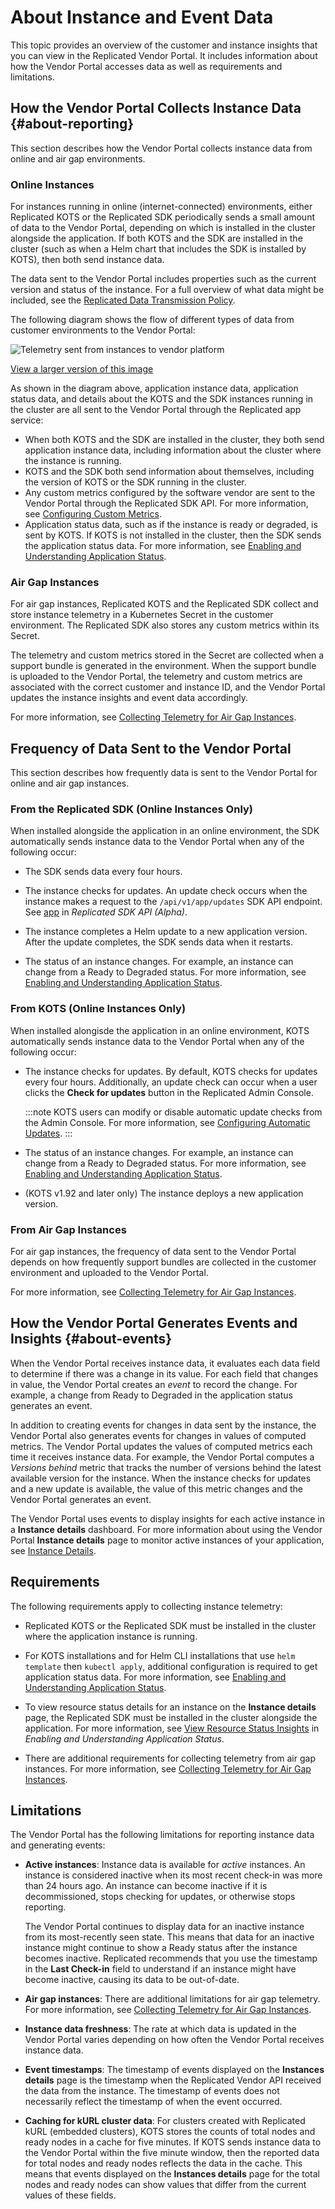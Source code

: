# About Instance and Event Data

This topic provides an overview of the customer and instance insights that you can view in the Replicated Vendor Portal. It includes information about how the Vendor Portal accesses data as well as requirements and limitations.  

## How the Vendor Portal Collects Instance Data {#about-reporting}

This section describes how the Vendor Portal collects instance data from online and air gap environments.

### Online Instances

For instances running in online (internet-connected) environments, either Replicated KOTS or the Replicated SDK periodically sends a small amount of data to the Vendor Portal, depending on which is installed in the cluster alongside the application. If both KOTS and the SDK are installed in the cluster (such as when a Helm chart that includes the SDK is installed by KOTS), then both send instance data.

The data sent to the Vendor Portal includes properties such as the current version and status of the instance. For a full overview of what data might be included, see the [Replicated Data Transmission Policy](https://docs.replicated.com/vendor/policies-data-transmission).

The following diagram shows the flow of different types of data from customer environments to the Vendor Portal:

![Telemetry sent from instances to vendor platform](/images/telemetry-diagram.png)

[View a larger version of this image](/images/telemetry-diagram.png)

As shown in the diagram above, application instance data, application status data, and details about the KOTS and the SDK instances running in the cluster are all sent to the Vendor Portal through the Replicated app service:
* When both KOTS and the SDK are installed in the cluster, they both send application instance data, including information about the cluster where the instance is running.
* KOTS and the SDK both send information about themselves, including the version of KOTS or the SDK running in the cluster.
* Any custom metrics configured by the software vendor are sent to the Vendor Portal through the Replicated SDK API. For more information, see [Configuring Custom Metrics](/vendor/custom-metrics).
* Application status data, such as if the instance is ready or degraded, is sent by KOTS. If KOTS is not installed in the cluster, then the SDK sends the application status data. For more information, see [Enabling and Understanding Application Status](/vendor/insights-app-status).

### Air Gap Instances

For air gap instances, Replicated KOTS and the Replicated SDK collect and store instance telemetry in a Kubernetes Secret in the customer environment. The Replicated SDK also stores any custom metrics within its Secret.

The telemetry and custom metrics stored in the Secret are collected when a support bundle is generated in the environment. When the support bundle is uploaded to the Vendor Portal, the telemetry and custom metrics are associated with the correct customer and instance ID, and the Vendor Portal updates the instance insights and event data accordingly.

For more information, see [Collecting Telemetry for Air Gap Instances](/vendor/telemetry-air-gap).

## Frequency of Data Sent to the Vendor Portal

This section describes how frequently data is sent to the Vendor Portal for online and air gap instances.

### From the Replicated SDK (Online Instances Only)

When installed alongside the application in an online environment, the SDK automatically sends instance data to the Vendor Portal when any of the following occur:

* The SDK sends data every four hours.

* The instance checks for updates. An update check occurs when the instance makes a request to the `/api/v1/app/updates` SDK API endpoint. See [app](/reference/replicated-sdk-apis#app) in _Replicated SDK API (Alpha)_.

* The instance completes a Helm update to a new application version. After the update completes, the SDK sends data when it restarts.

* The status of an instance changes. For example, an instance can change from a Ready to Degraded status. For more information, see [Enabling and Understanding Application Status](insights-app-status).

### From KOTS (Online Instances Only)

When installed alongisde the application in an online environment, KOTS automatically sends instance data to the Vendor Portal when any of the following occur:

* The instance checks for updates. By default, KOTS checks for updates every four hours. Additionally, an update check can occur when a user clicks the **Check for updates** button in the Replicated Admin Console. 

  :::note
  KOTS users can modify or disable automatic update checks from the Admin Console. For more information, see [Configuring Automatic Updates](/enterprise/updating-apps).
  :::

* The status of an instance changes. For example, an instance can change from a Ready to Degraded status. For more information, see [Enabling and Understanding Application Status](insights-app-status).

* (KOTS v1.92 and later only) The instance deploys a new application version.

### From Air Gap Instances

For air gap instances, the frequency of data sent to the Vendor Portal depends on how frequently support bundles are collected in the customer environment and uploaded to the Vendor Portal.

For more information, see [Collecting Telemetry for Air Gap Instances](/vendor/telemetry-air-gap).

## How the Vendor Portal Generates Events and Insights {#about-events}

When the Vendor Portal receives instance data, it evaluates each data field to determine if there was a change in its value. For each field that changes in value, the Vendor Portal creates an _event_ to record the change. For example, a change from Ready to Degraded in the application status generates an event.

In addition to creating events for changes in data sent by the instance, the Vendor Portal also generates events for changes in values of computed metrics. The Vendor Portal updates the values of computed metrics each time it receives instance data. For example, the Vendor Portal computes a _Versions behind_ metric that tracks the number of versions behind the latest available version for the instance. When the instance checks for updates and a new update is available, the value of this metric changes and the Vendor Portal generates an event.

The Vendor Portal uses events to display insights for each active instance in a **Instance details** dashboard. For more information about using the Vendor Portal **Instance details** page to monitor active instances of your application, see [Instance Details](instance-insights-details).

## Requirements

The following requirements apply to collecting instance telemetry:

* Replicated KOTS or the Replicated SDK must be installed in the cluster where the application instance is running. 

* For KOTS installations and for Helm CLI installations that use `helm template` then `kubectl apply`, additional configuration is required to get application status data. For more information, see [Enabling and Understanding Application Status](/vendor/insights-app-status).

* To view resource status details for an instance on the **Instance details** page, the Replicated SDK must be installed in the cluster alongside the application. For more information, see [View Resource Status Insights](insights-app-status#resource-status) in _Enabling and Understanding Application Status_.

* There are additional requirements for collecting telemetry from air gap instances. For more information, see [Collecting Telemetry for Air Gap Instances](/vendor/telemetry-air-gap).

## Limitations

The Vendor Portal has the following limitations for reporting instance data and generating events:

* **Active instances**: Instance data is available for _active_ instances. An instance is considered inactive when its most recent check-in was more than 24 hours ago. An instance can become inactive if it is decommissioned, stops checking for updates, or otherwise stops reporting.

   The Vendor Portal continues to display data for an inactive instance from its most-recently seen state. This means that data for an inactive instance might continue to show a Ready status after the instance becomes inactive. Replicated recommends that you use the timestamp in the **Last Check-in** field to understand if an instance might have become inactive, causing its data to be out-of-date.
* **Air gap instances**: There are additional limitations for air gap telemetry. For more information, see [Collecting Telemetry for Air Gap Instances](/vendor/telemetry-air-gap).  
* **Instance data freshness**: The rate at which data is updated in the Vendor Portal varies depending on how often the Vendor Portal receives instance data.
* **Event timestamps**: The timestamp of events displayed on the **Instances details** page is the timestamp when the Replicated Vendor API received the data from the instance. The timestamp of events does not necessarily reflect the timestamp of when the event occurred.
* **Caching for kURL cluster data**: For clusters created with Replicated kURL (embedded clusters), KOTS stores the counts of total nodes and ready nodes in a cache for five minutes. If KOTS sends instance data to the Vendor Portal within the five minute window, then the reported data for total nodes and ready nodes reflects the data in the cache. This means that events displayed on the **Instances details** page for the total nodes and ready nodes can show values that differ from the current values of these fields.